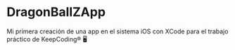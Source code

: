 # DragonBallZApp
Mi primera creación de una app en el sistema iOS con XCode para el trabajo práctico de KeepCoding® 🖥 
